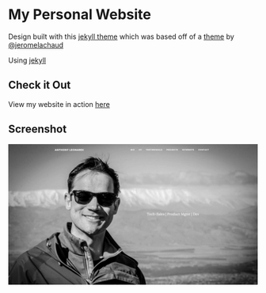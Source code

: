 My Personal Website
=========================

Design built with this [jekyll theme](http://ajleonardi.github.io/grayscale-theme/) which was based off of a [theme](https://github.com/jeromelachaud/grayscale-theme) by [@jeromelachaud](https://github.com/jeromelachaud/)

Using [jekyll](http://jekyllrb.com/)

## Check it Out
View my website in action [here](http://ajleonardi.co)

## Screenshot
![screenshot](https://raw.githubusercontent.com/AJLeonardi/AJLeonardi/master/website-landing-page-cropped.jpg)
